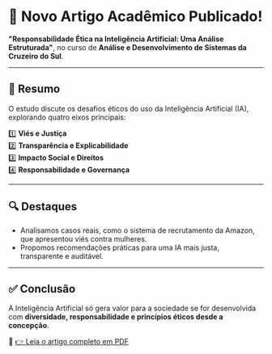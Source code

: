 # 🚀 Novo Artigo Acadêmico Publicado!

**"Responsabilidade Ética na Inteligência Artificial: Uma Análise Estruturada"**, no curso de **Análise e Desenvolvimento de Sistemas da Cruzeiro do Sul**.

---

## 📌 Resumo
O estudo discute os desafios éticos do uso da Inteligência Artificial (IA), explorando quatro eixos principais:

1️⃣ **Viés e Justiça**  
2️⃣ **Transparência e Explicabilidade**  
3️⃣ **Impacto Social e Direitos**  
4️⃣ **Responsabilidade e Governança**

---

## 🔍 Destaques
- Analisamos casos reais, como o sistema de recrutamento da Amazon, que apresentou viés contra mulheres.  
- Propomos recomendações práticas para uma IA mais justa, transparente e auditável.  

---

## ✅ Conclusão
A Inteligência Artificial só gera valor para a sociedade se for desenvolvida com **diversidade, responsabilidade e princípios éticos desde a concepção**.  

📄 [👉 Leia o artigo completo em PDF]([./Relatorio-Etica-IA.pdf](https://github.com/Anna-Paula45/Responsabilidade-tica-na-Intelig-ncia-Artificial/blob/main/Experiencia%20Pratica%20IIl.pdf))

